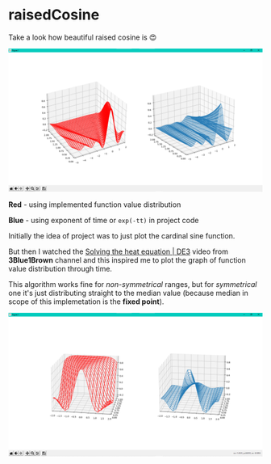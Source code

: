 raisedCosine
============

Take a look how beautiful raised cosine is 😍

![Example plot](./img/example-screenshot.png)

**Red** - using implemented function value distribution

**Blue** - using exponent of time or `exp(-tt)` in project code

Initially the idea of project was to just plot the cardinal sine function.

But then I watched the [Solving the heat equation | DE3](https://youtu.be/ToIXSwZ1pJU) video from **3Blue1Brown** channel
and this inspired me to plot the graph of function value distribution through time.

This algorithm works fine for _non-symmetrical_ ranges, but for _symmetrical_ one it's just distributing straight
to the median value (because median in scope of this implemetation is the **fixed point**).

![Example showing distribution to the median](./img/disadvantage-screenshot.png)
